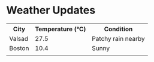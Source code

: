 # Weather Updates

<!-- WEATHER-UPDATE-START -->
<table><tr><th>City</th><th>Temperature (°C)</th><th>Condition</th></tr><tr><td>Valsad</td><td>27.5</td><td>Patchy rain nearby</td></tr><tr><td>Boston</td><td>10.4</td><td>Sunny</td></tr><tr><td></td><td></td><td></td></tr></table>
<!-- WEATHER-UPDATE-END -->
